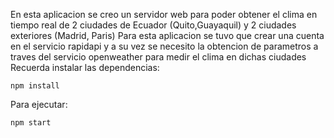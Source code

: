

En esta aplicacion se creo un servidor web para poder obtener el clima en tiempo real de 2 ciudades de Ecuador (Quito,Guayaquil) y 2 ciudades exteriores (Madrid, Paris)
Para esta aplicacion se tuvo que crear una cuenta en el servicio rapidapi y a su vez se necesito la obtencion de parametros
a traves del servicio openweather para medir el clima en dichas ciudades
Recuerda instalar las dependencias:

```
npm install
```

Para ejecutar:

```
npm start
```
